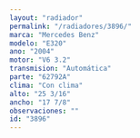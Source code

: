 ```yaml
---
layout: "radiador"
permalink: "/radiadores/3896/"
marca: "Mercedes Benz"
modelo: "E320"
ano: "2004"
motor: "V6 3.2"
transmision: "Automática"
parte: "62792A"
clima: "Con clima"
alto: "25 3/16"
ancho: "17 7/8"
observaciones: ""
id: "3896"
---
```


